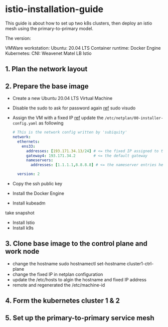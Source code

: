 # istio-installation-guide

This guide is about how to set up two k8s clusters, then deploy an istio mesh using the primary-to-primary model.

The version:

VMWare workstation: 
Ubuntu: 20.04 LTS
Container runtime: Docker Engine
Kubernetes:
CNI: Weavenet
Matel LB
Istio

## 1. Plan the network layout

## 2. Prepare the base image
- Create a new Ubuntu 20.04 LTS Virtual Machine
- Disable the sudo to ask for password again [ref](https://askubuntu.com/questions/147241/execute-sudo-without-password)
  sudo visudo

- Assign the VM with a fixed IP [ref](https://www.linuxtechi.com/assign-static-ip-address-ubuntu-20-04-lts/)
  update the `/etc/netplan/00-installer-config.yaml` as following
  
  ```yaml
  # This is the network config written by 'subiquity'
  network:
    ethernets:
      ens33:
        addresses: [193.171.34.13/24] # <= the fixed IP assigned to this node
        gateway4: 193.171.34.2        # <= the default gateway
        nameservers:
          addresses: [1.1.1.1,8.8.8.8] # <= the nameserver entries here will be added as the DNS server in systemd-resolved

    version: 2
  ```
- Copy the ssh public key

- Install the Docker Engine
- Install kubeadm

take snapshot

- Install Istio
- Install k9s

## 3. Clone base image to the control plane and work node

- change the hostname
  sudo hostnamectl set-hostname cluster1-ctrl-plane
- change the fixed IP in netplan configuration
- update the /etc/hosts to algin the hostname and fixed IP address
- remote and regenerated the /etc/machine-id

## 4. Form the kubernetes cluster 1 & 2

## 5. Set up the primary-to-primary service mesh

